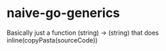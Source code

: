 # naive-go-generics
Basically just a function (string) -> (string)  that does  inline(copyPasta(sourceCode))


